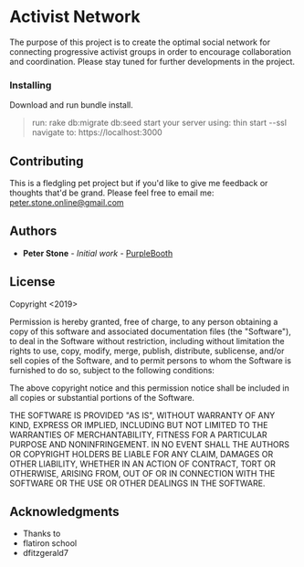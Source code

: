 # Activist Network

The purpose of this project is to create the optimal social network for connecting progressive activist groups in order to encourage collaboration and coordination.
Please stay tuned for further developments in the project.


### Installing

Download and run bundle install.

> run:
> rake db:migrate db:seed
> start your server using:
> thin start --ssl
> navigate to:
> https://localhost:3000

    

## Contributing

This is a fledgling pet project but if you'd like to give me feedback or thoughts that'd be grand. Please feel free to email me:
peter.stone.online@gmail.com

## Authors

* **Peter Stone** - *Initial work* - [PurpleBooth](https://github.com/peter-g-stone)

## License

Copyright <2019> <PETER GRISSINGER STONE>

Permission is hereby granted, free of charge, to any person obtaining a copy of this software and associated documentation files (the "Software"), to deal in the Software without restriction, including without limitation the rights to use, copy, modify, merge, publish, distribute, sublicense, and/or sell copies of the Software, and to permit persons to whom the Software is furnished to do so, subject to the following conditions:

The above copyright notice and this permission notice shall be included in all copies or substantial portions of the Software.

THE SOFTWARE IS PROVIDED "AS IS", WITHOUT WARRANTY OF ANY KIND, EXPRESS OR IMPLIED, INCLUDING BUT NOT LIMITED TO THE WARRANTIES OF MERCHANTABILITY, FITNESS FOR A PARTICULAR PURPOSE AND NONINFRINGEMENT. IN NO EVENT SHALL THE AUTHORS OR COPYRIGHT HOLDERS BE LIABLE FOR ANY CLAIM, DAMAGES OR OTHER LIABILITY, WHETHER IN AN ACTION OF CONTRACT, TORT OR OTHERWISE, ARISING FROM, OUT OF OR IN CONNECTION WITH THE SOFTWARE OR THE USE OR OTHER DEALINGS IN THE SOFTWARE.


## Acknowledgments

* Thanks to 
* flatiron school
* dfitzgerald7

